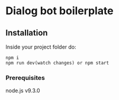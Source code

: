 # Dialog bot boilerplate

## Installation

Inside your project folder do:

```shell
npm i
npm run dev(watch changes) or npm start
```

### Prerequisites

node.js v9.3.0

